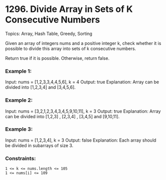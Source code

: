 # 1296. Divide Array in Sets of K Consecutive Numbers

Topics: Array, Hash Table, Greedy, Sorting

Given an array of integers nums and a positive integer k, check whether it is possible to divide this array into sets of k consecutive numbers.

Return true if it is possible. Otherwise, return false.

### Example 1:

Input: nums = [1,2,3,3,4,4,5,6], k = 4
Output: true
Explanation: Array can be divided into [1,2,3,4] and [3,4,5,6].

### Example 2:

Input: nums = [3,2,1,2,3,4,3,4,5,9,10,11], k = 3
Output: true
Explanation: Array can be divided into [1,2,3] , [2,3,4] , [3,4,5] and [9,10,11].

### Example 3:

Input: nums = [1,2,3,4], k = 3
Output: false
Explanation: Each array should be divided in subarrays of size 3.

### Constraints:

    1 <= k <= nums.length <= 105
    1 <= nums[i] <= 109
